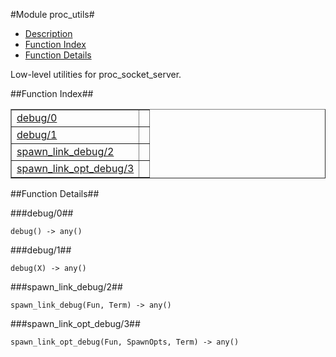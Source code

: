 

#Module proc_utils#
* [Description](#description)
* [Function Index](#index)
* [Function Details](#functions)


Low-level utilities for proc_socket_server.

<a name="index"></a>

##Function Index##


<table width="100%" border="1" cellspacing="0" cellpadding="2" summary="function index"><tr><td valign="top"><a href="#debug-0">debug/0</a></td><td></td></tr><tr><td valign="top"><a href="#debug-1">debug/1</a></td><td></td></tr><tr><td valign="top"><a href="#spawn_link_debug-2">spawn_link_debug/2</a></td><td></td></tr><tr><td valign="top"><a href="#spawn_link_opt_debug-3">spawn_link_opt_debug/3</a></td><td></td></tr></table>


<a name="functions"></a>

##Function Details##

<a name="debug-0"></a>

###debug/0##




`debug() -> any()`

<a name="debug-1"></a>

###debug/1##




`debug(X) -> any()`

<a name="spawn_link_debug-2"></a>

###spawn_link_debug/2##




`spawn_link_debug(Fun, Term) -> any()`

<a name="spawn_link_opt_debug-3"></a>

###spawn_link_opt_debug/3##




`spawn_link_opt_debug(Fun, SpawnOpts, Term) -> any()`

